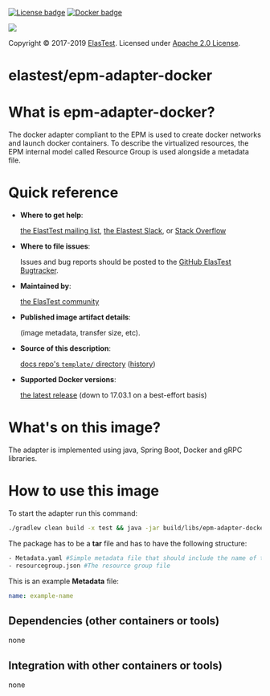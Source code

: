 [![License badge](https://img.shields.io/badge/license-Apache2-orange.svg)](http://www.apache.org/licenses/LICENSE-2.0)
[![Docker badge](https://img.shields.io/docker/pulls/elastest/epm-adapter-docker.svg)](https://hub.docker.com/r/elastest/epm/Docker-epm-adapter-docker.md)

<!-- Elastest logo -->
[![][ElasTest Logo]][ElasTest]

Copyright © 2017-2019 [ElasTest]. Licensed under [Apache 2.0 License].

elastest/epm-adapter-docker
==============================

What is epm-adapter-docker?
==============================

The docker adapter compliant to the EPM is used to create docker networks and launch docker containers. To describe the virtualized resources, the EPM internal model called Resource Group is used alongside a metadata file.

# Quick reference

-	**Where to get help**:  

	[the ElastTest mailing list][ElasTest Public Mailing List], [the Elastest Slack][ElasTest Slack], or [Stack Overflow][StackOverflow]

-	**Where to file issues**:  

	Issues and bug reports should be posted to the [GitHub ElasTest Bugtracker].

-	**Maintained by**:  

	[the ElasTest community](https://github.com/elastest)

-	**Published image artifact details**:

	(image metadata, transfer size, etc).

-	**Source of this description**:  

	[docs repo's `template/` directory](https://github.com/mpauls/epm-adapter-docker/blob/master/docs/Docker-epm-adapter-docker.md) ([history](https://github.com//mpauls/epm-adapter-docker/commits/master/docs/Docker-epm-adapter-docker.md))

-	**Supported Docker versions**:  

	[the latest release](https://github.com/docker/docker/releases/latest) (down to 17.03.1 on a best-effort basis)

# What's on this image?


The adapter is implemented using java, Spring Boot, Docker and gRPC libraries.


# How to use this image


To start the adapter run this command:
```bash
./gradlew clean build -x test && java -jar build/libs/epm-adapter-docker-0.0.1-SNAPSHOT.jar
```

The package has to be a **tar** file and has to have the following structure:

```bash
- Metadata.yaml #Simple metadata file that should include the name of the package
- resourcegroup.json #The resource group file
```

This is an example **Metadata** file:
```yaml
name: example-name
```

## Dependencies (other containers or tools)


none


## Integration with other containers or tools)


none

[Apache 2.0 License]: http://www.apache.org/licenses/LICENSE-2.0
[ElasTest]: http://elastest.io/
[ElasTest Logo]: http://elastest.io/images/logos_elastest/elastest-logo-gray-small.png
[ElasTest Twitter]: https://twitter.com/elastestio
[GitHub ElasTest Group]: https://github.com/elastest
[GitHub ElasTest Bugtracker]: https://github.com/elastest/bugtracker
[ElasTest Public Mailing List]: https://groups.google.com/forum/#!forum/elastest-users
[StackOverflow]: http://stackoverflow.com/questions/tagged/elastest
[ElasTest Slack]: elastest.slack.com
[installation_guide]: https://github.com/elastest/elastest-platform-manager/blob/master/docs/installation.md
[usage_guide]: https://github.com/elastest/elastest-platform-manager/blob/master/docs/usage.md
[sdk_guide]: https://github.com/elastest/elastest-platform-manager/blob/master/docs/sdks.md
[adapters_guide]: https://github.com/elastest/elastest-platform-manager/blob/master/docs/adapters.md
[api_online]: http://elastest.io/docs/api/epm/
[api_overview]: https://github.com/elastest/elastest-platform-manager/blob/master/docs/api/overview.md
[api_definitions]: https://github.com/elastest/elastest-platform-manager/blob/master/docs/api/definitions.md
[api_paths]: https://github.com/elastest/elastest-platform-manager/blob/master/docs/api/paths.md
[development_guide]: https://github.com/elastest/elastest-platform-manager/blob/master/docs/development.md
